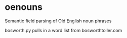# oenouns
Semantic field parsing of Old English noun phrases

bosworth.py pulls in a word list from bosworthtoller.com
